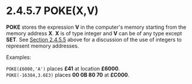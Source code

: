 # 2.4.5.7 POKE(X,V)

**POKE** stores the expression **V** in the computer's memory starting from the memory address **X**. **X** is of type integer and **V** can be of any type except **SET**. See [Section 2.4.5.5](man_s2-4-5-user.md) above for a discussion of the use of integers to represent memory addresses.

Examples:

`POKE(£6000,'A')`	places **£41** at location **£6000**.  
`POKE(-16384,3.6E3)`	places **00 0B 80 70** at **£C000**.
